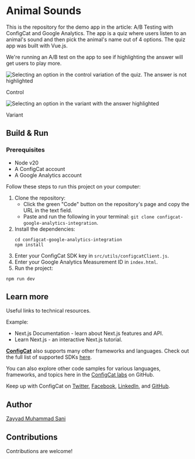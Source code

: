 # Animal Sounds

This is the repository for the demo app in the article: A/B Testing with ConfigCat and Google Analytics.
The app is a quiz where users listen to an animal's sound and then pick the animal's name out of 4 options. The quiz app was built with Vue.js.

We're running an A/B test on the app to see if highlighting the answer will get users to play more.

![Selecting an option in the control variation of the quiz. The answer is not highlighted](https://github.com/user-attachments/assets/a4e8fcd1-1ca4-4ec4-9227-ea5aeb97e4e1)

Control

![Selecting an option in the variant with the answer highlighted](https://github.com/user-attachments/assets/c8c5dadb-70c8-448a-8843-c5fba08ed283)

Variant

## Build & Run

### Prerequisites
- Node v20
- A ConfigCat account
- A Google Analytics account

Follow these steps to run this project on your computer:
1. Clone the repository:
   - Click the green "Code" button on the repository's page and copy the URL in the text field.
   - Paste and run the following in your terminal: `git clone configcat-google-analytics-integration`.
2. Install the dependencies:
   ```
   cd configcat-google-analytics-integration
   npm install
   ```
3. Enter your ConfigCat SDK key in `src/utils/configcatClient.js`.
4. Enter your Google Analytics Measurement ID in `index.html`.
5. Run the project:
```
npm run dev
```

## Learn more

Useful links to technical resources.

Example:
- Next.js Documentation - learn about Next.js features and API.
- Learn Next.js - an interactive Next.js tutorial.

[**ConfigCat**](https://configcat.com) also supports many other frameworks and languages. Check out the full list of supported SDKs [here](https://configcat.com/docs/sdk-reference/overview/).

You can also explore other code samples for various languages, frameworks, and topics here in the [ConfigCat labs](https://github.com/configcat-labs) on GitHub.

Keep up with ConfigCat on [Twitter](https://twitter.com/configcat), [Facebook](https://www.facebook.com/configcat), [LinkedIn](https://www.linkedin.com/company/configcat/), and [GitHub](https://github.com/configcat).

## Author
[Zayyad Muhammad Sani](https://github.com/Z-MS)

## Contributions
Contributions are welcome!
